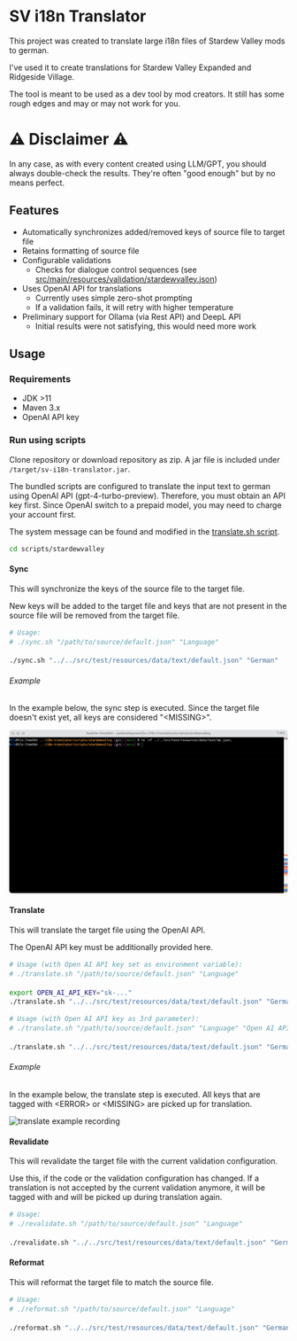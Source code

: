 # SV i18n Translator

This project was created to translate large i18n files of Stardew Valley mods to german.

I've used it to create translations for Stardew Valley Expanded and Ridgeside Village.

The tool is meant to be used as a dev tool by mod creators. It still has some rough edges and may or may not work for you.

# ⚠️ Disclaimer ⚠️
In any case, as with every content created using LLM/GPT, you should always double-check the results. They're often "good enough" but by no means perfect.

## Features
- Automatically synchronizes added/removed keys of source file to target file
- Retains formatting of source file
- Configurable validations
  - Checks for dialogue control sequences (see [src/main/resources/validation/stardewvalley.json](src/main/resources/validation/stardewvalley.json))
- Uses OpenAI API for translations
  - Currently uses simple zero-shot prompting 
  - If a validation fails, it will retry with higher temperature
- Preliminary support for Ollama (via Rest API) and DeepL API 
  - Initial results were not satisfying, this would need more work

## Usage

### Requirements

- JDK >11
- Maven 3.x
- OpenAI API key

### Run using scripts

Clone repository or download repository as zip. A jar file is included under `/target/sv-i18n-translator.jar`.

The bundled scripts are configured to translate the input text to german using OpenAI API (gpt-4-turbo-preview). Therefore, you must obtain an API key first. Since OpenAI switch to a prepaid model, you may need to charge your account first.

The system message can be found and modified in the [translate.sh script](scripts/stardewvalley/translate.sh).

```bash
cd scripts/stardewvalley
```

#### Sync

This will synchronize the keys of the source file to the target file.

New keys will be added to the target file and keys that are not present in the source file will be removed from the target file.

```bash
# Usage:
# ./sync.sh "/path/to/source/default.json" "Language"

./sync.sh "../../src/test/resources/data/text/default.json" "German"
```

###### Example

In the example below, the sync step is executed. Since the target file doesn't exist yet, all keys are considered "\<MISSING\>".

![sync example recording](docs/images/sync.gif)

#### Translate

This will translate the target file using the OpenAI API.

The OpenAI API key must be additionally provided here.

```bash
# Usage (with Open AI API key set as environment variable):
# ./translate.sh "/path/to/source/default.json" "Language"

export OPEN_AI_API_KEY="sk-..."
./translate.sh "../../src/test/resources/data/text/default.json" "German"
```

```bash
# Usage (with Open AI API key as 3rd parameter):
# ./translate.sh "/path/to/source/default.json" "Language" "Open AI API Key"

./translate.sh "../../src/test/resources/data/text/default.json" "German" "sk-..."
```

###### Example

In the example below, the translate step is executed. All keys that are tagged with \<ERROR\> or \<MISSING\> are picked up for translation.

![translate example recording](docs/images/translate.gif)

#### Revalidate

This will revalidate the target file with the current validation configuration.

Use this, if the code or the validation configuration has changed. If a translation is not accepted by the current validation anymore, it will be tagged with <ERROR> and will be picked up during translation again.

```bash
# Usage:
# ./revalidate.sh "/path/to/source/default.json" "Language"

./revalidate.sh "../../src/test/resources/data/text/default.json" "German"
```

#### Reformat

This will reformat the target file to match the source file.

```bash
# Usage:
# ./reformat.sh "/path/to/source/default.json" "Language"

./reformat.sh "../../src/test/resources/data/text/default.json" "German"
```

